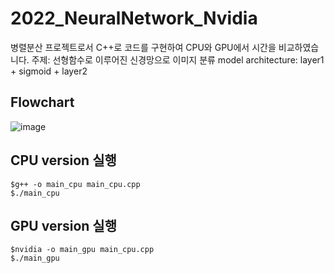 # 2022_NeuralNetwork_Nvidia

병렬분산 프로젝트로서 C++로 코드를 구현하여 CPU와 GPU에서 시간을 비교하였습니다.
주제: 선형함수로 이루어진 신경망으로 이미지 분류
model architecture: layer1 + sigmoid + layer2

## Flowchart
![image](https://user-images.githubusercontent.com/90039228/208378832-ab22bf29-8f63-42f8-acd8-c462e5c0e293.png)


## CPU version 실행
```
$g++ -o main_cpu main_cpu.cpp
$./main_cpu
```

## GPU version 실행
```
$nvidia -o main_gpu main_cpu.cpp
$./main_gpu
```

